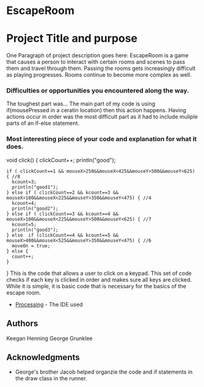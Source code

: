 # EscapeRoom

# Project Title and purpose

One Paragraph of project description goes here:
EscapeRoom is a game that causes a person to interact with certain rooms and scenes to pass them and travel through them. Passing the rooms gets increasingly difficult as playing progresses. Rooms continue to become more complex as well.

### Difficulties or opportunities you encountered along the way.

The toughest part was...
The main part of my code is using if(mousePressed in a ceratin location) then this action happens. Having actions occur in order was the most difficult part as it had to include muliple parts of an if-else statement.

### Most interesting piece of your code and explanation for what it does.

void click() {
    clickCount++;
    println("good");
    
    if ( clickCount==1 && mouseX>250&&mouseX<425&&mouseY>500&&mouseY<625) { //8
      kcount=3;
      println("good1");
    } else if ( clickCount==2 && kcount==3 && mouseX>100&&mouseX<225&&mouseY>350&&mouseY<475) { //4
      kcount=4;
      println("good2");
    } else if ( clickCount==3 && kcount==4 && mouseX>100&&mouseX<225&&mouseY>500&&mouseY<625) { //7
      kcount=5;
      println("good3");
    } else  if (clickCount==4 && kcount==5 && mouseX>400&&mouseX<525&&mouseY>350&&mouseY<475) { //6
      moveOn = true;
    } else {
      count++;
    }
  }
This is the code that allows a user to click on a keypad. This set of code checks if each key is clicked in order and makes sure all keys are clicked. While it is simple, it is basic code that is necessary for the basics of the escape room.

* [Processing](https://processing.org/) - The IDE used

## Authors

Keegan Henning
George Grunklee

## Acknowledgments
* George's brother Jacob helped organzie the code and if statements in the draw class in the runner.
